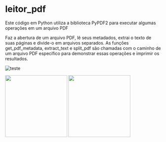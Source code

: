 # leitor_pdf
Este código em Python utiliza a biblioteca PyPDF2 para executar algumas operações em um arquivo PDF

Faz a abertura de um arquivo PDF, lê seus metadados, extrai o texto de suas páginas e divide-o em arquivos separados. As funções get_pdf_metadata, extract_text e split_pdf são chamadas com o caminho de um arquivo PDF específico para demonstrar essas operações e imprimir os resultados.

![teste](https://github.com/nojirilucas/leitor_pdf/assets/103136574/e9112662-98ca-4662-9159-661365ad0769)

<img src="https://github.com/nojirilucas/leitor_pdf/assets/103136574/e7aca4c9-daad-4c4a-8fc0-7126b173cd30" height="200">

<img src="https://github.com/nojirilucas/leitor_pdf/assets/103136574/ad7505d4-251d-47a9-abc4-1d12ca9a341f" width="200" height="200">
